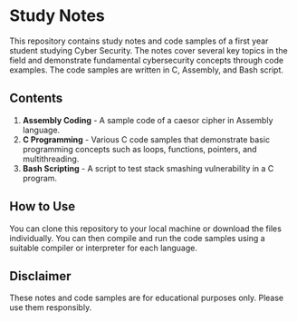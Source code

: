 # Study Notes

This repository contains study notes and code samples of a first year student studying Cyber Security. The notes cover several key topics in the field and demonstrate fundamental cybersecurity concepts through code examples. The code samples are written in C, Assembly, and Bash script.

## Contents

1. **Assembly Coding** - A sample code of a caesor cipher in Assembly language.
2. **C Programming** - Various C code samples that demonstrate basic programming concepts such as loops, functions, pointers, and multithreading.
3. **Bash Scripting** - A script to test stack smashing vulnerability in a C program.

## How to Use

You can clone this repository to your local machine or download the files individually. You can then compile and run the code samples using a suitable compiler or interpreter for each language.

## Disclaimer

These notes and code samples are for educational purposes only. Please use them responsibly.
